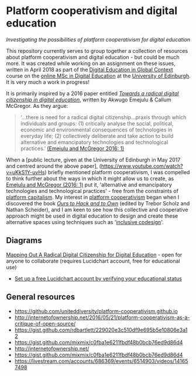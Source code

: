 # Platform cooperativism and digital education
_Investigating the possibilities of platform cooperativism for digital education_

This repository currently serves to group together a collection of resources about platform cooperativism and digital education - but could be much more. It was created while working on an assignment on these issues, written in April 2018 as part of the [Digital Education in Global Context](http://online.education.ed.ac.uk/course/digital-education-global-context) course on the [online MSc in Digital Education](http://online.education.ed.ac.uk/) at the [University of Edinburgh](https://www.ed.ac.uk/). It is very much a work in progress!

It is primarily inspired by a 2016 paper entitled [_Towards a radical digital citizenship in digital education_](https://www.tandfonline.com/doi/abs/10.1080/17508487.2016.1234494), written by Akwugo Emejulu & Callum McGregor. As they argue:

> ‘...there is need for a radical digital citizenship...praxis through which individuals and groups: (1) critically analyse the social, political, economic and environmental consequences of technologies in everyday life; (2) collectively deliberate and take action to build alternative and emancipatory technologies and technological practices.’
[(Emejulu and McGregor 2016: 1)](https://www.tandfonline.com/doi/abs/10.1080/17508487.2016.1234494)

When a [public lecture, given at the University of Edinburgh in May 2017 and centred around the above paper], (https://www.youtube.com/watch?v=uKkS1Y-uvHs) briefly mentioned platform cooperativism, I was compelled to think further about the ways in which it might allow us to create, as [Emejulu and McGregor (2016: 1)](https://www.tandfonline.com/doi/abs/10.1080/17508487.2016.1234494) put it, 'alternative and emancipatory technologies and technological practices' - free from the constraints of [platform capitalism](https://platform.coop/about). My interest in [platform cooperativism](https://platform.coop/about) began when I discovered the book [_Ours to Hack and to Own_](http://www.orbooks.com/catalog/ours-to-hack-and-to-own/) (edited by Trebor Scholz and Nathan Scheider), and I am keen to see how this collective and cooperative approach might be used in digital education to design and create these alternative spaces using techniques such as '[inclusive codesign](https://github.com/mwolfindale/platform-cooperativism-and-digital-education/blob/master/inclusive-codesign.md)'.

## Diagrams
[Mapping Out A Radical Digital Citizenship for Digital Education](https://www.lucidchart.com/documents/edit/57c19ef7-329f-4541-91ed-6edd0a44436c/0) - open for anyone to collaborate (requires Lucidchart account, free for educational use)
- [Set up a free Lucidchart account by verifying your educational status](https://www.lucidchart.com/pages/usecase/education)

## General resources
- https://github.com/uniteddiversity/platform-cooperativism.github.io
- http://internetofownership.net/2016/05/21/platform-cooperativism-as-a-critique-of-open-source/
- https://gist.github.com/rdbartlett/229020e3c510df9e695b5e10806e3a12
- https://gist.github.com/mixmix/c0fba1e6211fbdf48b0bcb76ed9d86d4
- http://internetofownership.net/
- https://gist.github.com/mixmix/c0fba1e6211fbdf48b0bcb76ed9d86d4
- https://livestream.com/accounts/686369/events/6514903/videos/141657498
